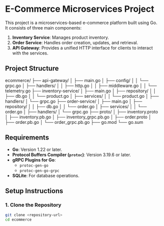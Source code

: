 # E-Commerce Microservices Project

This project is a microservices-based e-commerce platform built using Go. It consists of three main components:

1. **Inventory Service**: Manages product inventory.
2. **Order Service**: Handles order creation, updates, and retrieval.
3. **API Gateway**: Provides a unified HTTP interface for clients to interact with the services.

## Project Structure
ecommerce/ 
├── api-gateway/ │ ├── main.go │ ├── config/ │ │ └── grpc.go │ ├── handlers/ │ │ ├── http.go │ │ ├── middleware.go │ │ └── telemetry.go ├── inventory-service/ │ ├── main.go │ ├── repository/ │ │ ├── db.go │ │ └── product.go │ ├── services/ │ │ └── product.go │ ├── handlers/ │ └── grpc.go ├── order-service/ │ ├── main.go │ ├── repository/ │ │ ├── db.go │ │ └── order.go │ ├── services/ │ │ └── order.go │ ├── handlers/ │ └── grpc.go ├── proto/ │ ├── inventory.proto │ ├── inventory.pb.go │ ├── inventory_grpc.pb.go │ ├── order.proto │ ├── order.pb.go │ └── order_grpc.pb.go ├── go.mod └── go.sum


## Requirements

- **Go**: Version 1.22 or later.
- **Protocol Buffers Compiler (`protoc`)**: Version 3.19.6 or later.
- **gRPC Plugins for Go**:
  - `protoc-gen-go`
  - `protoc-gen-go-grpc`
- **SQLite**: For database operations.

## Setup Instructions

### 1. Clone the Repository

```sh
git clone <repository-url>
cd ecommerce

